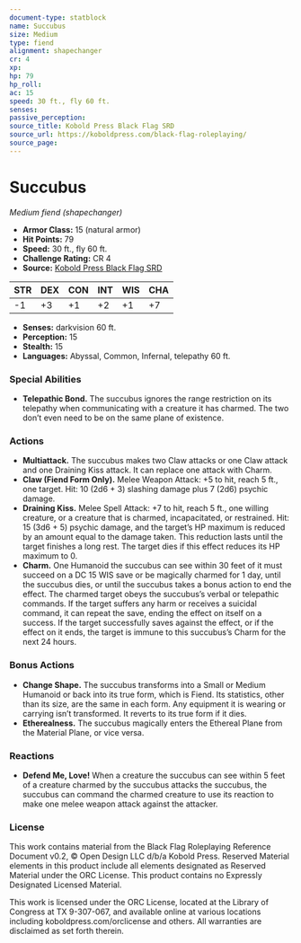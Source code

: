 ```yaml
---
document-type: statblock
name: Succubus
size: Medium
type: fiend
alignment: shapechanger
cr: 4
xp: 
hp: 79
hp_roll: 
ac: 15
speed: 30 ft., fly 60 ft.
senses: 
passive_perception: 
source_title: Kobold Press Black Flag SRD
source_url: https://koboldpress.com/black-flag-roleplaying/
source_page: 
---
```


# Succubus

*Medium fiend (shapechanger)*

- **Armor Class:** 15 (natural armor)
- **Hit Points:** 79
- **Speed:** 30 ft., fly 60 ft.
- **Challenge Rating:** CR 4
- **Source:** [Kobold Press Black Flag SRD](https://koboldpress.com/black-flag-roleplaying/)

| STR | DEX | CON | INT | WIS | CHA |
| --- | --- | --- | --- | --- | --- |
| -1 | +3 | +1 | +2 | +1 | +7 |

- **Senses:** darkvision 60 ft.
- **Perception:** 15
- **Stealth:** 15
- **Languages:** Abyssal, Common, Infernal, telepathy 60 ft.

### Special Abilities

- **Telepathic Bond.** The succubus ignores the range restriction on its telepathy when communicating with a creature it has charmed. The two don’t even need to be on the same plane of existence.

### Actions

- **Multiattack.** The succubus makes two Claw attacks or one Claw attack and one Draining Kiss attack. It can replace one attack with Charm.
- **Claw (Fiend Form Only).** Melee Weapon Attack: +5 to hit, reach 5 ft., one target. Hit: 10 (2d6 + 3) slashing damage plus 7 (2d6) psychic damage.
- **Draining Kiss.** Melee Spell Attack: +7 to hit, reach 5 ft., one willing creature, or a creature that is charmed, incapacitated, or restrained. Hit: 15 (3d6 + 5) psychic damage, and the target’s HP maximum is reduced by an amount equal to the damage taken. This reduction lasts until the target finishes a long rest. The target dies if this effect reduces its HP maximum to 0.
- **Charm.** One Humanoid the succubus can see within 30 feet of it must succeed on a DC 15 WIS save or be magically charmed for 1 day, until the succubus dies, or until the succubus takes a bonus action to end the effect. The charmed target obeys the succubus’s verbal or telepathic commands. If the target suffers any harm or receives a suicidal command, it can repeat the save, ending the effect on itself on a success. If the target successfully saves against the effect, or if the effect on it ends, the target is immune to this succubus’s Charm for the next 24 hours.

### Bonus Actions

- **Change Shape.** The succubus transforms into a Small or Medium Humanoid or back into its true form, which is Fiend. Its statistics, other than its size, are the same in each form. Any equipment it is wearing or carrying isn’t transformed. It reverts to its true form if it dies.
- **Etherealness.** The succubus magically enters the Ethereal Plane from the Material Plane, or vice versa.

### Reactions

- **Defend Me, Love!** When a creature the succubus can see within 5 feet of a creature charmed by the succubus attacks the succubus, the succubus can command the charmed creature to use its reaction to make one melee weapon attack against the attacker.

### License

This work contains material from the Black Flag Roleplaying Reference Document v0.2, © Open Design LLC d/b/a Kobold Press. Reserved Material elements in this product include all elements designated as Reserved Material under the ORC License. This product contains no Expressly Designated Licensed Material.

This work is licensed under the ORC License, located at the Library of Congress at TX 9-307-067, and available online at various locations including koboldpress.com/orclicense and others. All warranties are disclaimed as set forth therein.
